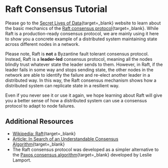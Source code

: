 # Raft Consensus Tutorial

Please go to the [Secret Lives of Data](http://thesecretlivesofdata.com/raft/){target=\_blank} website to learn about the basic mechanics of the [Raft consensus protocol](<https://en.wikipedia.org/wiki/Raft_(algorithm)>){target=\_blank}. While Raft is a production-ready consensus protocol, we are mainly using it here to show you a concrete example of a distributed system maintaining state across different nodes in a network.

Please note, Raft is **not** a Byzantine fault tolerant consensus protocol. Instead, Raft is a **leader-led** consensus protocol, meaning all the nodes blindly trust whatever state the leader sends to them. However, in Raft, if the leader fails in some way and stops sending state, the other nodes in the network are able to identify the failure and re-elect another leader in a distributed way. In this way, the Raft consensus mechanism shows how a distributed system can replicate state in a resilient way.

Even if you never see it or use it again, we hope learning about Raft will give you a better sense of how a distributed system can use a consensus protocol to adapt to node failures.

## Additional Resources

- [Wikipedia: Raft](<https://en.wikipedia.org/wiki/Raft_(algorithm)>){target=\_blank}
- [Article: In Search of an Understandable Consensus Algorithm](https://raft.github.io/raft.pdf){target=\_blank}
- The Raft consensus protocol was developed as a simpler alternative to the [Paxos consensus algorithm](<https://en.wikipedia.org/wiki/Paxos_(computer_science)>){target=\_blank} developed by Leslie Lamport.
